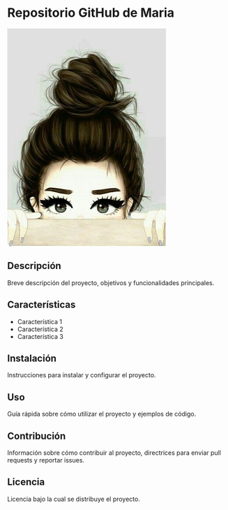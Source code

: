 # Repositorio GitHub de Maria
![Imagen de Portada](recursos/foto.jpg)
## Descripción
Breve descripción del proyecto, objetivos y funcionalidades principales.
## Características
- Característica 1
- Característica 2
- Característica 3
## Instalación
Instrucciones para instalar y configurar el proyecto.
## Uso
Guía rápida sobre cómo utilizar el proyecto y ejemplos de código.
## Contribución
Información sobre cómo contribuir al proyecto, directrices para enviar pull requests y reportar issues.
## Licencia
Licencia bajo la cual se distribuye el proyecto.

